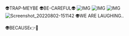 👽TRAP-MEYBE
👽BE-CAREFUL👽
![IMG](https://thumbs.gfycat.com/CleanSmugCod-max-1mb.gif)
![IMG](https://i.imgur.com/FJNnQFp.gif)
![IMG](https://i.imgur.com/pjEO5JX.gif)
![Screenshot_20220802-151142](https://user-images.githubusercontent.com/20098740/182339482-4a2d00ae-1a9c-4a27-a45f-fdd42983b451.jpg)
👽WE ARE LAUGHING..

👽BECAUSE👉🤳
